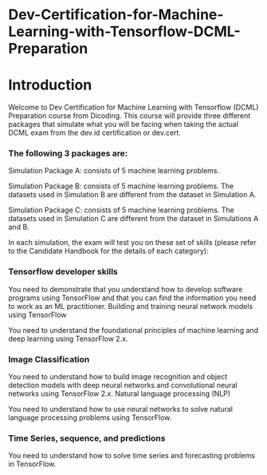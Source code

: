 # Dev-Certification-for-Machine-Learning-with-Tensorflow-DCML-Preparation

# Introduction
Welcome to Dev Certification for Machine Learning with Tensorflow (DCML) Preparation course from Dicoding. This course will provide three different packages that simulate what you will be facing when taking the actual DCML exam from the dev.id certification or dev.cert. 

### The following 3 packages are:

Simulation Package A: consists of 5 machine learning problems. 

Simulation Package B: consists of 5 machine learning problems. The datasets used in Simulation B are different from the dataset in Simulation A.

Simulation Package C: consists of 5 machine learning problems. The datasets used in Simulation C are different from the dataset in Simulations A and B.

In each simulation, the exam will test you on these set of skills (please refer to the Candidate Handbook for the details of each category):

### Tensorflow developer skills
You need to demonstrate that you understand how to develop software programs using TensorFlow and that you can find the information you need to work as an ML practitioner.
Building and training neural network models using TensorFlow

You need to understand the foundational principles of machine learning and deep learning using TensorFlow 2.x.

### Image Classification
You need to understand how to build image recognition and object detection models with deep neural networks and convolutional neural networks using TensorFlow 2.x.
Natural language processing (NLP)

You need to understand how to use neural networks to solve natural language processing problems using TensorFlow.

### Time Series, sequence, and predictions
You need to understand how to solve time series and forecasting problems in TensorFlow.
